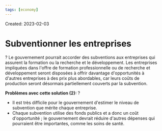 ```yaml
---
tags: [economy] 
---
```

Created: 2023-02-03

# Subventionner les entreprises
?
Le gouvernement pourrait accorder des subventions aux entreprises qui assurent la formation ou la recherche et le développement. Les entreprises impliquées dans l'offre de formation professionnelle ou de recherche et développement seront disposées à offrir davantage d'opportunités à d'autres entreprises à des prix plus abordables, car leurs coûts de production seront désormais partiellement couverts par la subvention.
<!--SR:!2023-03-12,23,250-->

**Problèmes avec cette solution (2):**
?
- Il est très difficile pour le gouvernement d'estimer le niveau de subvention que mérite chaque entreprise.
- Chaque subvention utilise des fonds publics et a donc un coût d'opportunité ; le gouvernement devrait réduire d'autres dépenses qui pourraient être importantes, comme les soins de santé.
<!--SR:!2023-03-24,33,270-->